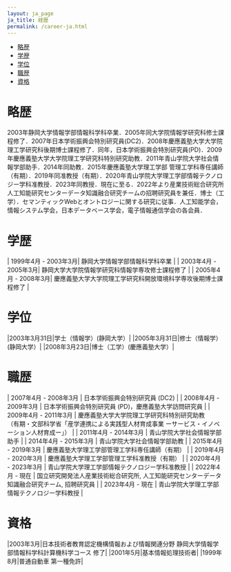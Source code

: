 ```yaml
---
layout: ja_page
ja_title: 経歴
permalink: /career-ja.html
---
```


* [略歴](#section-1)
* [学歴](#section-2)
* [学位](#section-3)
* [職歴](#section-4)
* [資格](#section-5)


# <a id="section-1">略歴</a>
2003年静岡大学情報学部情報科学科卒業．2005年同大学院情報学研究科修士課程修了．2007年日本学術振興会特別研究員(DC2)．2008年慶應義塾大学大学院理工学研究科後期博士課程修了．同年，日本学術振興会特別研究員(PD)．2009年慶應義塾大学大学院理工学研究科特別研究助教．2011年青山学院大学社会情報学部助手．2014年同助教．2015年慶應義塾大学理工学部 管理工学科専任講師（有期）．2019年同准教授（有期）．2020年青山学院大学理工学部情報テクノロジー学科准教授．2023年同教授．現在に至る．2022年より産業技術総合研究所人工知能研究センターデータ知識融合研究チームの招聘研究員を兼任．博士（工学）．セマンティックWebとオントロジーに関する研究に従事．人工知能学会，情報システム学会，日本データベース学会，電子情報通信学会の各会員．

# <a id="section-2">学歴</a>

| 1999年4月 - 2003年3月| 静岡大学情報学部情報科学科卒業 |
| 2003年4月 - 2005年3月| 静岡大学大学院情報学研究科情報学専攻修士課程修了 |
| 2005年4月 - 2008年3月| 慶應義塾大学大学院理工学研究科開放環境科学専攻後期博士課程修了 |

# <a id="section-3">学位</a>

|2003年3月31日|学士（情報学）(静岡大学）|
|2005年3月31日|修士（情報学）(静岡大学）|
|2008年3月23日|博士（工学）(慶應義塾大学）|

# <a id="section-4">職歴</a>

| 2007年4月 - 2008年3月 | 日本学術振興会特別研究員 (DC2) |
| 2008年4月 - 2009年3月 | 日本学術振興会特別研究員 (PD)，慶應義塾大学訪問研究員 |
| 2009年4月 - 2011年3月 | 慶應義塾大学大学院理工学研究科特別研究助教 <br/>（有期・文部科学省「産学連携による実践型人材育成事業 ーサービス・イノベーション人材育成ー」） |
| 2011年4月 - 2014年3月 | 青山学院大学社会情報学部助手 |
| 2014年4月 - 2015年3月 | 青山学院大学社会情報学部助教 |
| 2015年4月 - 2019年3月 | 慶應義塾大学理工学部管理工学科専任講師（有期） |
| 2019年4月 - 2020年3月 | 慶應義塾大学理工学部管理工学科准教授（有期） |
| 2020年4月 - 2023年3月 | 青山学院大学理工学部情報テクノロジー学科准教授 |
| 2022年4月 - 現在 | 国立研究開発法人産業技術総合研究所, 人工知能研究センターデータ知識融合研究チーム, 招聘研究員 |
| 2023年4月 - 現在 | 青山学院大学理工学部情報テクノロジー学科教授 |

# <a id="section-5">資格</a>

|2003年3月|日本技術者教育認定機構情報および情報関連分野 静岡大学情報学部情報科学科計算機科学コース 修了|
|2001年5月|基本情報処理技術者|
|1999年8月|普通自動車 第一種免許|
